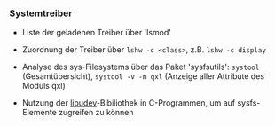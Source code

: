 ### Systemtreiber

* Liste der geladenen Treiber über 'lsmod'

* Zuordnung der Treiber über `lshw -c <class>`, z.B. `lshw -c display`

* Analyse des sys-Filesystems über das Paket 'sysfsutils': `systool` \(Gesamtübersicht\), `systool -v -m qxl` \(Anzeige aller Attribute des Moduls qxl\)

* Nutzung der [libudev](http://www.signal11.us/oss/udev/)-Bibiliothek in C-Programmen, um auf sysfs-Elemente zugreifen zu können




